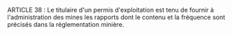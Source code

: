 ARTICLE 38 : Le titulaire d'un permis d'exploitation est tenu de
fournir à l'administration des mines les rapports dont le contenu et la
fréquence sont précisés dans la réglementation minière.